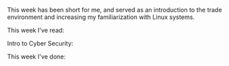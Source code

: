 This week has been short for me, and served as an introduction to the trade environment and increasing my familiarization with Linux systems.

This week I've read:

Intro to Cyber Security:


This week I've done:
